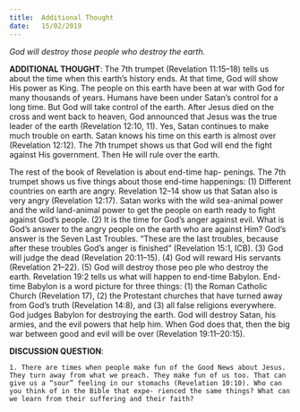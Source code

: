 ```yaml
---
title:  Additional Thought
date:   15/02/2019
---
```


_God will destroy those people who destroy the earth._

**ADDITIONAL THOUGHT**: The 7th trumpet (Revelation 11:15–18) tells us about the time when this earth’s history ends. At that time, God will show His power as King. The people on this earth have been at war with God for many thousands of years. Humans have been under Satan’s control for a long time. But God will take control of the earth. After Jesus died on the cross and went back to heaven, God announced that Jesus was the true leader of the earth (Revelation 12:10, 11). Yes, Satan continues to make much trouble on earth. Satan knows his time on this earth is almost over (Revelation 12:12). The 7th trumpet shows us that God will end the fight against His government. Then He will rule over the earth.

The rest of the book of Revelation is about end-time hap- penings. The 7th trumpet shows us five things about those end-time happenings: (1) Different countries on earth are angry. Revelation 12–14 show us that Satan also is very angry (Revelation 12:17). Satan works with the wild sea-animal power and the wild land-animal power to get the people on earth ready to fight against God’s people. (2) It is the time for God’s anger against evil. What is God’s answer to the angry people on the earth who are against Him? God’s answer is the Seven Last Troubles. “These are the last troubles, because after these troubles God’s anger is finished” (Revelation 15:1, ICB). (3) God will judge the dead (Revelation 20:11–15). (4) God will reward His servants (Revelation 21–22). (5) God will destroy those peo­ ple who destroy the earth. Revelation 19:2 tells us what will happen to end-time Babylon. End-time Babylon is a word picture for three things: (1) the Roman Catholic Church (Revelation 17), (2) the Protestant churches that have turned away from God’s truth (Revelation 14:8), and (3) all false religions everywhere. God judges Babylon for destroying the earth. God will destroy Satan, his armies, and the evil powers that help him. When God does that, then the big war between good and evil will be over (Revelation 19:11–20:15).

**DISCUSSION QUESTION**:

`1. There are times when people make fun of the Good News about Jesus. They turn away from what we preach. They make fun of us too. That can give us a “sour” feeling in our stomachs (Revelation 10:10). Who can you think of in the Bible that expe- rienced the same things? What can we learn from their suffering and their faith?`